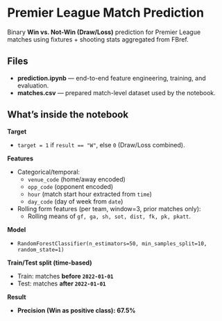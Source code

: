 # Premier League Match Prediction
Binary **Win vs. Not-Win (Draw/Loss)** prediction for Premier League matches using fixtures + shooting stats aggregated from FBref.

## Files
- **prediction.ipynb** — end-to-end feature engineering, training, and evaluation.
- **matches.csv** — prepared match-level dataset used by the notebook.

## What’s inside the notebook

**Target**
- `target = 1` if `result == "W"`, else `0` (Draw/Loss combined).

**Features**
- Categorical/temporal:
  - `venue_code` (home/away encoded)
  - `opp_code` (opponent encoded)
  - `hour` (match start hour extracted from `time`)
  - `day_code` (day of week from `date`)
- Rolling form features (per team, window=3, prior matches only):
  - Rolling means of `gf, ga, sh, sot, dist, fk, pk, pkatt`.

**Model**
- `RandomForestClassifier(n_estimators=50, min_samples_split=10, random_state=1)`

**Train/Test split (time-based)**
- Train: matches **before `2022-01-01`**
- Test: matches **after `2022-01-01`**

**Result**
- **Precision (Win as positive class): 67.5%**
